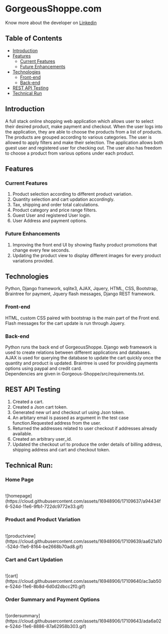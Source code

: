 # GorgeousShoppe.com
Know more about the developer on <a href="https://www.linkedin.com/in/bharathi-ranganathan">Linkedin</a>

## Table of Contents
- [Introduction](#introduction)
- [Features](#features)
	- [Current Features](#current-features)
	- [Future Enhancements](#future-enhancements)
- [Technologies](#technologies)
	- [Front-end](#front-end)
	- [Back-end](#back-end)
- [REST API Testing](#rest-api-testing)
- [Technical Run](#technical-run)


## Introduction

A full stack online shopping web application which allows user to select their desired product, make payment and checkout. When the user logs into the application, they are able to choose the products from a list of products. The products are grouped according to various categories. The user is allowed to apply filters and make their selection. The application allows both guest user and registered user for checking out. The user also has freedom to choose a product from various options under each product. 

## Features
### Current Features
1. Product selection according to different product variation. <br/>
2. Quantity selection and cart updation accordingly. <br/>
3. Tax, shipping and order total calculations. <br/>
4. Product category and price range filters. <br/>
5. Guest User and registered User login. <br/>
6. User Address and payment options. <br/>

### Future Enhancements
1. Improving the front end UI by showing flashy product promotions that change every few seconds. <br/>
2. Updating the product view to display different images for every product variations provided. <br/>

## Technologies
Python, Django framework, sqlite3, AJAX, Jquery, HTML, CSS, Bootstrap, Braintree for payment, Jquery flash messages, Django REST framework.

### Front-end
HTML, custom CSS paired with bootstrap is the main part of the Front end. Flash messages for the cart update is run through Jquery. 

### Back-end
Python runs the back end of GorgeousShoppe. Django web framework is used to create relations between different applications and databases. AJAX is used for querying the database to update the cart quickly once the quantity and product is updated. Braintree is used for providing payments options using paypal and credit card. <br/>
Dependencies are given in Gorgeous-Shoppe/src/requirements.txt.


## REST API Testing 
1. Created a cart.
2. Created a Json cart token.
3. Generated new url and checkout url using Json token.
4. An arbitary email is passed as argument in the test case function.Requested address from the user.
5. Returned the addresses related to user checkout if addresses already available.
6. Created an arbitrary user_id.
7. Updated the checkout url to produce the order details of billing address, shipping address and cart and checkout token.

## Technical Run:

<h3>Home Page</h3></br>
![homepage](https://cloud.githubusercontent.com/assets/16948906/17109637/a94434f6-524d-11e6-9fb1-722dc9772e33.gif)

<h3>Product and Product Variation</h3></br>
![productview](https://cloud.githubusercontent.com/assets/16948906/17109639/aa621a10-524d-11e6-8164-be2668b70ad8.gif)

<h3>Cart and Cart Updation</h3></br>
![cart](https://cloud.githubusercontent.com/assets/16948906/17109640/ac3ab50e-524d-11e6-8b8d-6d0d2dbcc2f0.gif)

<h3>Order Summary and Payment Options</h3></br>
![ordersummary](https://cloud.githubusercontent.com/assets/16948906/17109643/ada6a02e-524d-11e6-8886-87a62958b303.gif)




